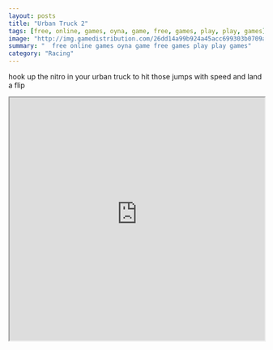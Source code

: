 ```yaml
---
layout: posts
title: "Urban Truck 2"
tags: [free, online, games, oyna, game, free, games, play, play, games]
image: "http://img.gamedistribution.com/26dd14a99b924a45acc699303b0709a9.jpg"
summary: "  free online games oyna game free games play play games"
category: "Racing"
---
```


hook up the nitro in your urban truck to hit those jumps with speed and land a flip

<iframe width="100%" height="480px;" src="http://flash.gamedistribution.com?game=26dd14a99b924a45acc699303b0709a9"></iframe>